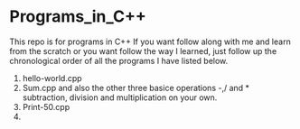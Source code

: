 # Programs_in_C++
This repo is for programs in C++
If you want follow along with me and learn from the scratch or you want follow the way I learned, just follow up the chronological order of all the programs I have listed below.

1. hello-world.cpp
2. Sum.cpp and also the other three basice operations -,/ and * subtraction, division and multiplication on your own.
3. Print-50.cpp
4. 
